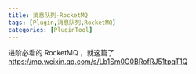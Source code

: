 ```yaml
---
title: 消息队列-RocketMQ
tags: [Plugin,消息队列,RocketMQ]
categories: [PluginTool]
---
```


进阶必看的 RocketMQ ，就这篇了
https://mp.weixin.qq.com/s/Lb1Sm0G0BRofRJ51tpqT1Q
